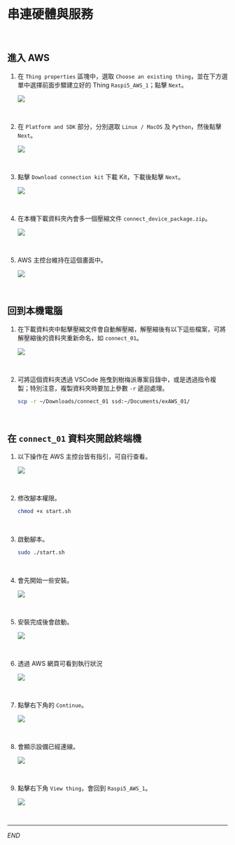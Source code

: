 # 串連硬體與服務

<br>

## 進入 AWS

1. 在 `Thing properties` 區塊中，選取 `Choose an existing thing`，並在下方選單中選擇前面步驟建立好的 Thing `Raspi5_AWS_1`；點擊 `Next`。

    ![](images/img_30.png)

<br>

2. 在 `Platform and SDK` 部分，分別選取 `Linux / MacOS` 及 `Python`，然後點擊 `Next`。

    ![](images/img_31.png)

<br>

3. 點擊 `Download connection kit` 下載 Kit，下載後點擊 `Next`。

    ![](images/img_32.png)

<br>

4. 在本機下載資料夾內會多一個壓縮文件 `connect_device_package.zip`。

    ![](images/img_81.png)

<br>

5. AWS 主控台維持在這個畫面中。

    ![](images/img_80.png)

<br>

## 回到本機電腦

1. 在下載資料夾中點擊壓縮文件會自動解壓縮，解壓縮後有以下這些檔案，可將解壓縮後的資料夾重新命名，如 `connect_01`。

    ![](images/img_33.png)

<br>

2. 可將這個資料夾透過 VSCode 拖曳到樹梅派專案目錄中，或是透過指令複製；特別注意，複製資料夾時要加上參數 `-r` 遞迴處理。

    ```bash
    scp -r ~/Downloads/connect_01 ssd:~/Documents/exAWS_01/
    ```

<br>

## 在 `connect_01` 資料夾開啟終端機

1. 以下操作在 AWS 主控台皆有指引，可自行查看。

    ![](images/img_34.png)

<br>

2. 修改腳本權限。

    ```bash
    chmod +x start.sh
    ```

<br>

3. 啟動腳本。

    ```bash
    sudo ./start.sh
    ```

<br>

4. 會先開始一些安裝。

    ![](images/img_35.png)

<br>

5. 安裝完成後會啟動。

    ![](images/img_36.png)

<br>

6. 透過 AWS 網頁可看到執行狀況

    ![](images/img_37.png)

<br>

7. 點擊右下角的 `Continue`。

    ![](images/img_38.png)

<br>

8. 會顯示設備已經連線。

    ![](images/img_39.png)

<br>

9. 點擊右下角 `View thing`，會回到 `Raspi5_AWS_1`。

    ![](images/img_40.png)

<br>

___

_END_

